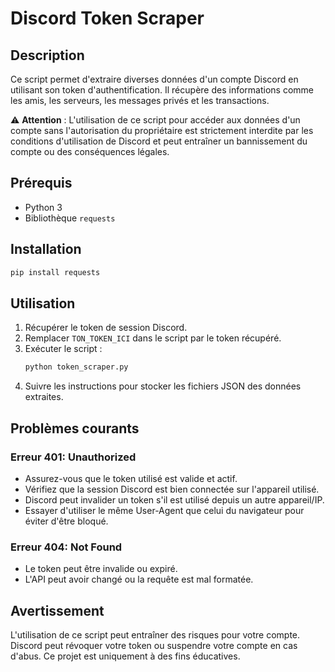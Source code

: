 # Discord Token Scraper

## Description
Ce script permet d'extraire diverses données d'un compte Discord en utilisant son token d'authentification. Il récupère des informations comme les amis, les serveurs, les messages privés et les transactions.

⚠️ **Attention** : L'utilisation de ce script pour accéder aux données d'un compte sans l'autorisation du propriétaire est strictement interdite par les conditions d'utilisation de Discord et peut entraîner un bannissement du compte ou des conséquences légales.

## Prérequis
- Python 3
- Bibliothèque `requests`

## Installation
```bash
pip install requests
```

## Utilisation
1. Récupérer le token de session Discord.
2. Remplacer `TON_TOKEN_ICI` dans le script par le token récupéré.
3. Exécuter le script :
   ```bash
   python token_scraper.py
   ```
4. Suivre les instructions pour stocker les fichiers JSON des données extraites.

## Problèmes courants
### Erreur 401: Unauthorized
- Assurez-vous que le token utilisé est valide et actif.
- Vérifiez que la session Discord est bien connectée sur l'appareil utilisé.
- Discord peut invalider un token s'il est utilisé depuis un autre appareil/IP.
- Essayer d'utiliser le même User-Agent que celui du navigateur pour éviter d'être bloqué.

### Erreur 404: Not Found
- Le token peut être invalide ou expiré.
- L'API peut avoir changé ou la requête est mal formatée.

## Avertissement
L'utilisation de ce script peut entraîner des risques pour votre compte. Discord peut révoquer votre token ou suspendre votre compte en cas d'abus. Ce projet est uniquement à des fins éducatives.

